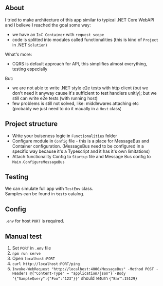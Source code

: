 ## About

I tried to make architecture of this app similar to typical .NET Core WebAPI and I believe I reached the goal some way:
- we have an `IoC Container` with `request scope`
- code is splitted into modules called functionalities (this is kind of `Project` in .NET `Solution`)

What's more:
- CQRS is default approach for API, this simplifies almost everything, testing especially

But:
- we are not able to write .NET style e2e tests with http client (but we don't need it anyway cause it's sufficient to test handlers unitly); but we still can write e2e tests (with running host)
- few problems is still not solved, like: middlewares attaching etc (probably we just need to do it maually in a `Host` class)

## Project structure

- Write your buiseness logic in `Functionalities` folder
- Configure module in `Config` file - this is a place for MessageBus and Container configuration. (MessageBus need to be configured in a specific way because it's a Typescript and it has it's own limitations)
- Attach functionality Config to `Startup` file and Message Bus config to `Main.ConfigureMessageBus`

## Testing

We can simulate full app with `TestEnv` class.  
Samples can be found in `tests` catalog.

## Config

`.env` for host `PORT` is required.

## Manual test

1. Set `PORT` in `.env` file
2. `npm run serve`
3. Open `localhost:PORT`
4. `curl http://localhost:PORT/ping`
5. `Invoke-WebRequest "http://localhost:4000/MessageBus" -Method POST -Headers @{"Content-Type" = "application/json"} -Body '{"SampleQuery":{"Foo":"123"}}'` should return `{"Bar":15129}`